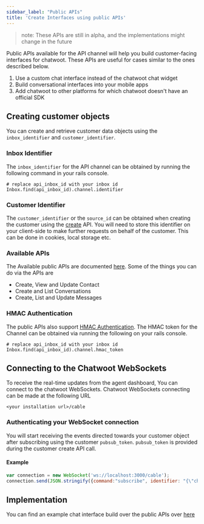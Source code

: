 ```yaml
---
sidebar_label: "Public APIs"
title: 'Create Interfaces using public APIs'
---
```


> note: These APIs are still in alpha, and the implementations might change in the future

Public APIs available for the API channel will help you build customer-facing interfaces for chatwoot.
These APIs are useful for cases similar to the ones described below.

1. Use a custom chat interface instead of the chatwoot chat widget
2. Build conversational interfaces into your mobile apps
3. Add chatwoot to other platforms for which chatwoot doesn't have an official SDK

## Creating customer objects

You can create and retrieve customer data objects using the `inbox_identifier` and `customer_identifier`.

### Inbox Identifier
The `inbox_identifier` for the API channel can be obtained by running the following command in your rails console.

```
# replace api_inbox_id with your inbox id
Inbox.find(api_inbox_id).channel.identifier
```
### Customer Identifier 
The `customer_identifier` or the `source_id` can be obtained when creating the customer using the [create](#create) API.
You will need to store this identifier on your client-side to make further requests on behalf of the customer. 
This can be done in cookies, local storage etc.

### Available APIs
The Available public APIs are documented [here](#docs).
Some of the things you can do via the APIs are 

- Create, View and Update Contact
- Create and List Conversations
- Create, List and Update Messages

### HMAC Authentication
The public APIs also support [HMAC Authentication](docs/product/channels/live-chat/sdk/identity-validation). 
The HMAC token for the Channel can be obtained via running the following on your rails console. 

```
# replace api_inbox_id with your inbox id
Inbox.find(api_inbox_id).channel.hmac_token
```

## Connecting to the Chatwoot WebSockets

To receive the real-time updates from the agent dashboard, You can connect to the chatwoot WebSockets. 
Chatwoot WebSockets connecting can be made at the following URL
```
<your installation url>/cable
```

### Authenticating your WebSocket connection 
You will start receiving the events directed towards your customer object after subscribing using the customer `pubsub_token`.
`pubsub_token` is provided during the customer create API call. 

#### Example
```js
var connection = new WebSocket('ws://localhost:3000/cable');
connection.send(JSON.stringify({command:"subscribe", identifier: "{\"channel\":\"RoomChannel\",\"pubsub_token\":\""+ customer_pubsub_token+"\"}" }));
```


## Implementation

You can find an example chat interface build over the public APIs over [here](https://github.com/chatwoot/api_channel_demo)
